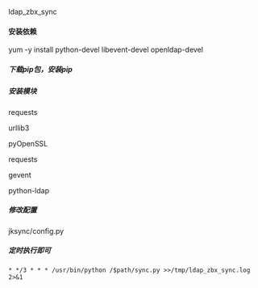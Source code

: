 ldap_zbx_sync
#### 安装依赖
yum -y install python-devel libevent-devel openldap-devel

##### 下载pip包，安装pip

##### 安装模块
requests 

urllib3 

pyOpenSSL

requests

gevent

python-ldap


##### 修改配置 
jksync/config.py

##### 定时执行即可
`* */3 * * * /usr/bin/python /$path/sync.py >>/tmp/ldap_zbx_sync.log 2>&1`
